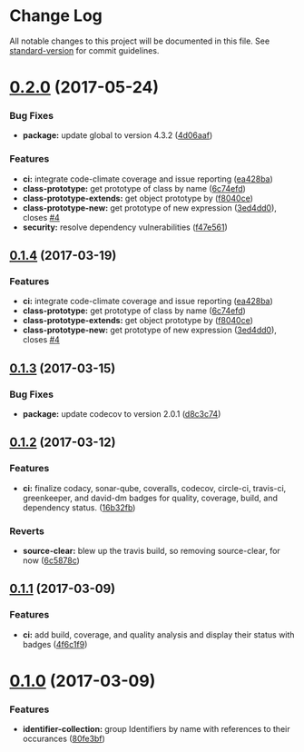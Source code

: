 # Change Log

All notable changes to this project will be documented in this file. See [standard-version](https://github.com/conventional-changelog/standard-version) for commit guidelines.

<a name="0.2.0"></a>
# [0.2.0](https://github.com/gregswindle/eslint-plugin-crc/compare/0.1.3...v0.2.0) (2017-05-24)


### Bug Fixes

* **package:** update global to version 4.3.2 ([4d06aaf](https://github.com/gregswindle/eslint-plugin-crc/commit/4d06aaf))


### Features

* **ci:** integrate code-climate coverage and issue reporting ([ea428ba](https://github.com/gregswindle/eslint-plugin-crc/commit/ea428ba))
* **class-prototype:** get prototype of class by name ([6c74efd](https://github.com/gregswindle/eslint-plugin-crc/commit/6c74efd))
* **class-prototype-extends:** get object prototype by ([f8040ce](https://github.com/gregswindle/eslint-plugin-crc/commit/f8040ce))
* **class-prototype-new:** get prototype of new expression ([3ed4dd0](https://github.com/gregswindle/eslint-plugin-crc/commit/3ed4dd0)), closes [#4](https://github.com/gregswindle/eslint-plugin-crc/issues/4)
* **security:** resolve dependency vulnerabilities ([f47e561](https://github.com/gregswindle/eslint-plugin-crc/commit/f47e561))



<a name="0.1.4"></a>
## [0.1.4](https://github.com/gregswindle/eslint-plugin-crc/compare/0.1.3...v0.1.4) (2017-03-19)

### Features

* **ci:** integrate code-climate coverage and issue reporting ([ea428ba](https://github.com/gregswindle/eslint-plugin-crc/commit/ea428ba))
* **class-prototype:** get prototype of class by name ([6c74efd](https://github.com/gregswindle/eslint-plugin-crc/commit/6c74efd))
* **class-prototype-extends:** get object prototype by ([f8040ce](https://github.com/gregswindle/eslint-plugin-crc/commit/f8040ce))
* **class-prototype-new:** get prototype of new expression ([3ed4dd0](https://github.com/gregswindle/eslint-plugin-crc/commit/3ed4dd0)), closes [#4](https://github.com/gregswindle/eslint-plugin-crc/issues/4)

<a name="0.1.3"></a>
## [0.1.3](https://github.com/gregswindle/eslint-plugin-crc/compare/0.1.2...0.1.3) (2017-03-15)

### Bug Fixes

* **package:** update codecov to version 2.0.1 ([d8c3c74](https://github.com/gregswindle/eslint-plugin-crc/commit/d8c3c74))

<a name="0.1.2"></a>
## [0.1.2](https://github.com/gregswindle/eslint-plugin-crc/compare/0.1.1...0.1.2) (2017-03-12)

### Features

* **ci:** finalize codacy, sonar-qube, coveralls, codecov, circle-ci, travis-ci, greenkeeper, and david-dm badges for quality, coverage, build, and dependency status. ([16b32fb](https://github.com/gregswindle/eslint-plugin-crc/commit/16b32fb))


### Reverts

* **source-clear:** blew up the travis build, so removing source-clear, for now ([6c5878c](https://github.com/gregswindle/eslint-plugin-crc/commit/6c5878c))

<a name="0.1.1"></a>
## [0.1.1](https://github.com/gregswindle/eslint-plugin-crc/compare/0.1.0...0.1.1) (2017-03-09)

### Features

* **ci:** add build, coverage, and quality analysis and display their status with badges ([4f6c1f9](https://github.com/gregswindle/eslint-plugin-crc/commit/4f6c1f9))

<a name="0.1.0"></a>
# [0.1.0](https://github.com/gregswindle/eslint-plugin-crc/compare/80fe3bf...0.1.0) (2017-03-09)

### Features

* **identifier-collection:** group Identifiers by name with references to their occurances ([80fe3bf](https://github.com/gregswindle/eslint-plugin-crc/commit/80fe3bf))
